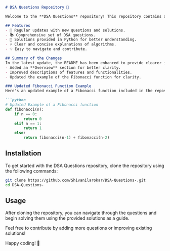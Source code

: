 ```markdown
# DSA Questions Repository 🚀

Welcome to the **DSA Questions** repository! This repository contains a collection of Data Structures and Algorithms (DSA) questions along with their solutions.

## Features
- 🚀 Regular updates with new questions and solutions.
- 📚 Comprehensive set of DSA questions.
- 🐍 Solutions provided in Python for better understanding.
- ⚡ Clear and concise explanations of algorithms.
- 💡 Easy to navigate and contribute.

## Summary of the Changes
In the latest update, the README has been enhanced to provide clearer information and better organization:
- Added an **Overview** section for better clarity.
- Improved descriptions of features and functionalities.
- Updated the example of the Fibonacci function for clarity.

### Updated Fibonacci Function Example
Here's an updated example of a Fibonacci function included in the repository:

```python
# Updated Example of a Fibonacci function
def fibonacci(n):
    if n == 0:
        return 0
    elif n == 1:
        return 1
    else:
        return fibonacci(n-1) + fibonacci(n-2)
```

## Installation
To get started with the DSA Questions repository, clone the repository using the following commands:

```bash
git clone https://github.com/Shivanilarokar/DSA-Questions-.git
cd DSA-Questions-
```

## Usage
After cloning the repository, you can navigate through the questions and begin solving them using the provided solutions as a guide.

Feel free to contribute by adding more questions or improving existing solutions!

Happy coding! 🚀
```
